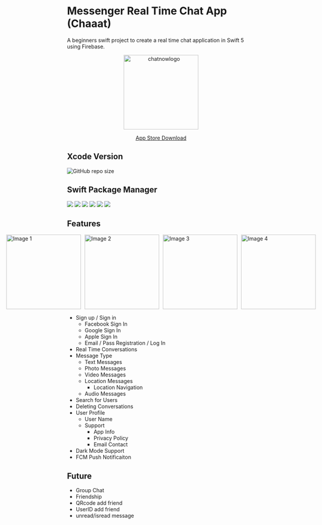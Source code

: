 # Messenger Real Time Chat App (Chaaat)
A beginners swift project to create a real time chat application in Swift 5 using Firebase.

<p align="center"><img src="https://user-images.githubusercontent.com/38349902/173114794-b198d708-cbc6-4aa7-92d9-dc8aa6281395.png" alt="chatnowlogo" width="200" /></p>
<p align="center"><a href="https://apps.apple.com/tw/app/chaaat/id1629003992">App Store Download</a></p>

## Xcode Version
<img alt="GitHub repo size" src="https://img.shields.io/badge/Xcode-Version%2013.4.1%20(13F100)-blue">

## Swift Package Manager
![](https://img.shields.io/badge/Firebase-8.15.0-orange) ![](https://img.shields.io/badge/GoogleSignIn-6.1.0-orange) ![](https://img.shields.io/badge/Facebook-13.2.0-blue) ![](https://img.shields.io/badge/MessageKit-3.8.0-green) ![](https://img.shields.io/badge/SDWebImage-5.12.0-red) ![](https://img.shields.io/badge/JGProgressHUB-2.2.0-yellow")

## Features
<div style="display: flex; justify-content: center;">
  <img src="https://github.com/willychang21/Messenger/assets/38349902/0b29660b-6f1f-4b24-bff2-6f6fe6c9bdb6" alt="Image 1" width="200" style="margin-right: 10px;">
  <img src="https://github.com/willychang21/Messenger/assets/38349902/03caa728-329e-43d9-bede-74fc8a8a7d1b" alt="Image 2" width="200" style="margin-right: 10px;">
  <img src="https://github.com/willychang21/Messenger/assets/38349902/e3382d2d-b079-424d-ab7d-281357e457ea" alt="Image 3" width="200" style="margin-right: 10px;">
  <img src="https://github.com/willychang21/Messenger/assets/38349902/1c16765a-aa51-48f1-a9ea-4b34ae3fd268" alt="Image 4" width="200">
</div>

* Sign up / Sign in
    * Facebook Sign In
    * Google Sign In
    * Apple Sign In
    * Email / Pass Registration / Log In
* Real Time Conversations
* Message Type
    * Text Messages
    * Photo Messages
    * Video Messages
    * Location Messages
        * Location Navigation
    * Audio Messages
* Search for Users
* Deleting Conversations
* User Profile
    * User Name
    * Support
        * App Info
        * Privacy Policy
        * Email Contact
* Dark Mode Support
* FCM Push Notificaiton
## Future
* Group Chat
* Friendship
* QRcode add friend
* UserID add friend
* unread/isread message

